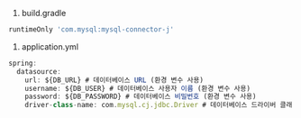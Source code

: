 1. build.gradle

```jsx
runtimeOnly 'com.mysql:mysql-connector-j'
```

1. application.yml

```jsx
spring:
  datasource:
    url: ${DB_URL} # 데이터베이스 URL (환경 변수 사용)
    username: ${DB_USER} # 데이터베이스 사용자 이름 (환경 변수 사용)
    password: ${DB_PASSWORD} # 데이터베이스 비밀번호 (환경 변수 사용)
    driver-class-name: com.mysql.cj.jdbc.Driver # 데이터베이스 드라이버 클래스 이름 설정
```